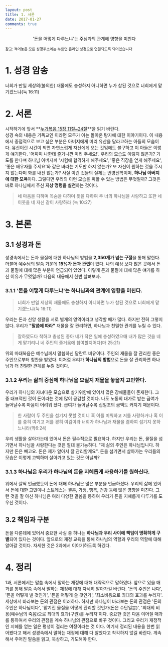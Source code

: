 ```yaml
---
layout: post
title: 1. 서론
date: 2017-01-27
comments: true
---
```


<center>'돈을 어떻게 다루느냐'는 주님과의 관계에 영향을 미친다</center>

<small> 참고: 적어놓은 모든 성경주소에는 누르면 온라인 성경으로 연결되도록 되어있습니다</small>

# 1. 성경 암송
너희가 만일 세상의(불의한) 재물에도 충성하지 아니하면 누가 참된 것으로 너희에게 맡기겠느냐(눅 16:11)

# 2. 서론
시작하기에 앞서 **[누가복음 15장 11절~24절](https://goo.gl/FBwbF6)**을 읽기 바란다. <br>
성경 속의 내용은 기독교인 이라면 모두가 아는 돌아온 탕자에 대한 이야기이다. 이 내용에서 중점적으로 보고 싶은 부분은 아버지에게 미리 유산을 달라고하는 아들의 모습이다.
유산이란 시간이 되면 자연스럽게 자신에게 오는 것임에도 불구하고 이 아들은 이렇게 얘기한다. '어짜피 나한테 줄거니깐 미리 주세요!'. 우리의 모습도 이렇지 않은가?
기도를 한다며 하나님 아버지께 '시험에 합격하게 해주세요', '좋은 직장을 얻게 해주세요', '좋은 배우자를 주세요'와 같은 바라는 기도만 하지 않는가? 또 자신이 원하는 것을
주시지 않는다며 화를 내진 않는가? 사실 이런 것들의 실체는 번영신학이며, **하나님 아버지에 대한 모욕**이다. 그렇다면 우리의 이런 모습을 피할 수 있는 방법은 무엇일까?
그것은 바로 하나님께서 주신 **지상 명령을 실천**하는 것이다.

> 네 마음을 다하며 목숨을 다하며 뜻을 다하여 주 너의 하나님을 사랑하고 또한 네 이웃을 네 자신 같이 사랑하라 (눅 10:27)

# 3. 본론

## 3.1 성경과 돈
성경속에서는 돈과 물질에 대한 하나님의 방법을 **2,350개가 넘는 구절**을 통해 말한다. 더불어 예수님의 말씀 가운데 **15%가 돈과 관련**이 있다. 나의 예상 보다 많은 곳에서
돈과 물질에 대해 많은 부분이 언급되어 있었다. 이렇게 돈과 물질에 대해 많은 얘기를 하신 이유가 무엇일까? 다음의 내용에서 한번 살펴보자.

### 3.1.1 '돈을 어떻게 다루느냐'는 하나님과의 관계에 영향을 미친다.

> 너희가 만일 세상의 재물에도 충성하지 아니하면 누가 참된 것으로 너희에게 맡기겠느냐(눅 16:11)

우리는 돈과 신앙 생활을 서로 별개의 영역이라고 생각할 때가 많다. 하지만 전혀 그렇지 않다. 우리가 **"말씀에 따라"** 재물을 잘 관리하면,
하나님과 친밀한 관계를 누릴 수 있다.

> 잘하였도다 착하고 충성된 종아 네가 작은 일에 충성하였으매 내가 많은 것을 네게 맡기리니 네 주인의 즐거움에 참여할지어다(마 25:21)

위의 마태복음은 예수님께서 말씀하신 달란트 비유이다. 주인의 재물을 잘 관리한 종은 주인으로부터 칭찬을 받았다. 이처럼 우리가 **하나님의 방법**으로 돈을 잘 관리하면
하나님과 더 친밀한 관계를 누릴 것이다.

### 3.1.2 우리는 삶의 중심에 하나님을 모실지 재물을 놓을지 고민한다.
우리가 하나님의 자녀다운 모습으로 살기위함에 있어서 많은 장애물들이 존재한다. 그 중 대표적인 것이 돈이라는 것에 많이 공감할 것이다. 나도 노동의 대가로 받는
급여가 늘어날수록 마음이 어려워 졌다. 급여가 늘어날수록 십일조의 금액도 커지기 때문이다.

> 한 사람이 두 주인을 섬기지 못할 것이니 혹 이를 미워하고 저를 사랑하거나 혹 이를 중히 여기고 저를 경히 여김이라 너희가 하나님과 재물을 겸하여 섬기지 못하느니라(막6:24)

우리 생활을 살아가는데 있어서 돈은 필수적으로 필요하다. 하지만 우리는 돈, 물질을 섬기면서 하나님을 사랑한다는 것은 절대 불가능하다. "제 삶의 주인은 하나님입니다. 하지만 돈은 빼고요.
돈은 제가 알아서 잘 관리할게요". 돈을 섬기면서 살아가는 우리들의 모습은 이렇게 고백하며 살아가고 있는 것은 아닐까? 

### 3.1.3 하나님은 우리가 하나님의 돈을 지혜롭게 사용하기를 원하신다.
위에서 살짝 언급했듯이 돈에 대해 하나님은 많은 부분을 언급하셨다. 우리의 삶에 있어서 돈에 대한 고민이나 스트레스는 결혼, 가정, 행복, 건강 등에 많은 영향을 미친다.
그런 것을 잘 아신 하나님은 여러 다양한 말씀을 통하여 우리가 돈을 지혜롭게 다루기를 도우신 것이다.

## 3.2 책임과 구분
돈을 다룬데에 있어서 중요한 사실 중 하나는 **하나님과 우리 사이에 책임이 명확하게 구별**되어 있다는 것이다. 앞으로의 재정 교육을 통해 하나님의 역할과
우리의 역할에 대해 알아갈 것이다. 자세한 것은 2과에서 이야기하도록 하겠다.

# 4. 정리
1과, 서론에서는 말씀 속에서 말하는 재정에 대해 대략적으로 말하였다. 앞으로 있을 매과를 통해 말씀 속에서 말하는 재정에 대해 자세히 알아가길 바란다.
'돈의 주인은 나다', '돈을 어떻게 벌 것인가', '돈을 어떻게 쓸 것인가', '최소비용으로 최대의 효과를 누리자'. 세상에서 바라보는 돈의 관점은 이러하다.
하지만 하나님이 바라보는 돈의 관점은 '돈의 주인은 하나님이다', '맡겨진 물질을 어떻게 관리할 것인가(돈은 수단일뿐)', '최대의 비용(예수님의 죽음)으로 최대의 효과(구원)를 누리자'이다.
중요한 것은 다음 이어질 매과를 통하여서 우리의 관점을 계속 하나님의 관점으로 바꾸 것이다. 그리고 우리가 재정적인 지혜를 얻는 일은 평생이 걸리는 여정이라는 것 이다.
여기서 정리된 내용을 한번 읽어봤다고 해서 성경속에서 말하는 재정에 대해 다 알았다고 착각하지 않길 바란다. 계속해서 주어진 말씀을 읽고, 묵상하고, 기도해야 한다.
